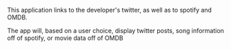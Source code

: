 This application links to the developer's twitter, as well as to spotify and OMDB. 

The app will, based on a user choice, display twitter posts, song information off of spotify, or movie data off of OMDB